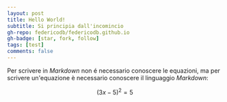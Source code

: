```yaml
---
layout: post
title: Hello World!
subtitle: Si principia dall'incomincio
gh-repo: federicodb/federicodb.github.io
gh-badge: [star, fork, follow]
tags: [test]
comments: false
---
```


Per scrivere in *Markdown* non é necessario conoscere le equazioni, ma per scrivere un'equazione è necessario conoscere il linguaggio *Markdown*:

$$(3x-5)^2=5$$